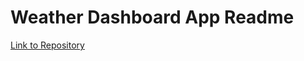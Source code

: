 # Weather Dashboard App Readme









[Link to Repository](https://www.google.com)
























